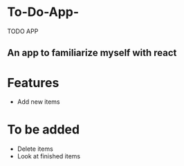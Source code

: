 # To-Do-App-

TODO APP 

An app to familiarize myself with react 
---------------
# Features

*   Add new items
#   To be added
*   Delete items
*   Look at finished items
